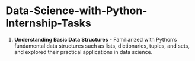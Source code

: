 # Data-Science-with-Python-Internship-Tasks
1. **Understanding Basic Data Structures** - Familiarized with Python’s fundamental data structures such as lists, dictionaries, tuples, and sets, and explored their practical applications in data science.
